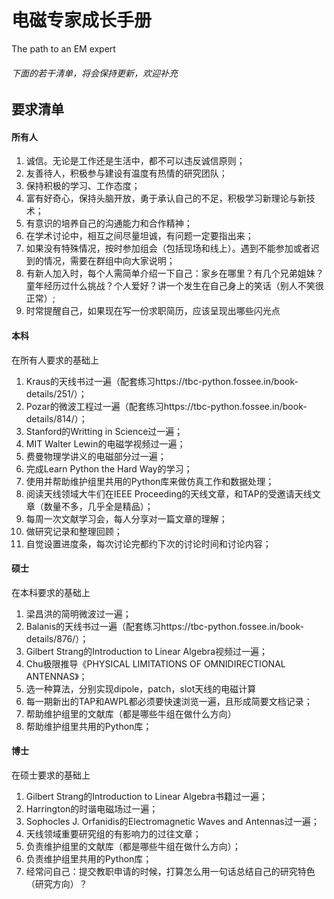 # 电磁专家成长手册

The path to an EM expert

###### 下面的若干清单，将会保持更新，欢迎补充

## 要求清单

#### 所有人

1. 诚信。无论是工作还是生活中，都不可以违反诚信原则；
2. 友善待人，积极参与建设有温度有热情的研究团队；
3. 保持积极的学习、工作态度；
4. 富有好奇心，保持头脑开放，勇于承认自己的不足，积极学习新理论与新技术；
5. 有意识的培养自己的沟通能力和合作精神；
6. 在学术讨论中，相互之间尽量坦诚，有问题一定要指出来；
7. 如果没有特殊情况，按时参加组会（包括现场和线上）。遇到不能参加或者迟到的情况，需要在群组中向大家说明；
8. 有新人加入时，每个人需简单介绍一下自己：家乡在哪里？有几个兄弟姐妹？童年经历过什么挑战？个人爱好？讲一个发生在自己身上的笑话（别人不笑很正常）;
9. 时常提醒自己，如果现在写一份求职简历，应该呈现出哪些闪光点

#### 本科

在所有人要求的基础上

1. Kraus的天线书过一遍（配套练习https://tbc-python.fossee.in/book-details/251/）；
2. Pozar的微波工程过一遍（配套练习https://tbc-python.fossee.in/book-details/814/）；
3. Stanford的Writting in Science过一遍；
4. MIT Walter Lewin的电磁学视频过一遍；
5. 费曼物理学讲义的电磁部分过一遍；
6. 完成Learn Python the Hard Way的学习；
7. 使用并帮助维护组里共用的Python库来做仿真工作和数据处理；
8. 阅读天线领域大牛们在IEEE Proceeding的天线文章，和TAP的受邀请天线文章（数量不多，几乎全是精品）；
9. 每周一次文献学习会，每人分享对一篇文章的理解；
10. 做研究记录和整理回顾；
11. 自觉设置进度条，每次讨论完都约下次的讨论时间和讨论内容；

#### 硕士

在本科要求的基础上

1. 梁昌洪的简明微波过一遍；
2. Balanis的天线书过一遍（配套练习https://tbc-python.fossee.in/book-details/876/）；
3. Gilbert Strang的Introduction to Linear Algebra视频过一遍；
4. Chu极限推导《PHYSICAL LIMITATIONS OF OMNIDIRECTIONAL ANTENNAS》；
5. 选一种算法，分别实现dipole，patch，slot天线的电磁计算
6. 每一期新出的TAP和AWPL都必须要快速浏览一遍，且形成简要文档记录；
7. 帮助维护组里的文献库（都是哪些牛组在做什么方向）
8. 帮助维护组里共用的Python库；

#### 博士

在硕士要求的基础上

1. Gilbert Strang的Introduction to Linear Algebra书籍过一遍；
2. Harrington的时谐电磁场过一遍；
3. Sophocles J. Orfanidis的Electromagnetic Waves and Antennas过一遍；
4. 天线领域重要研究组的有影响力的过往文章；
5. 负责维护组里的文献库（都是哪些牛组在做什么方向）；
6. 负责维护组里共用的Python库；
7. 经常问自己：提交教职申请的时候，打算怎么用一句话总结自己的研究特色（研究方向）？
